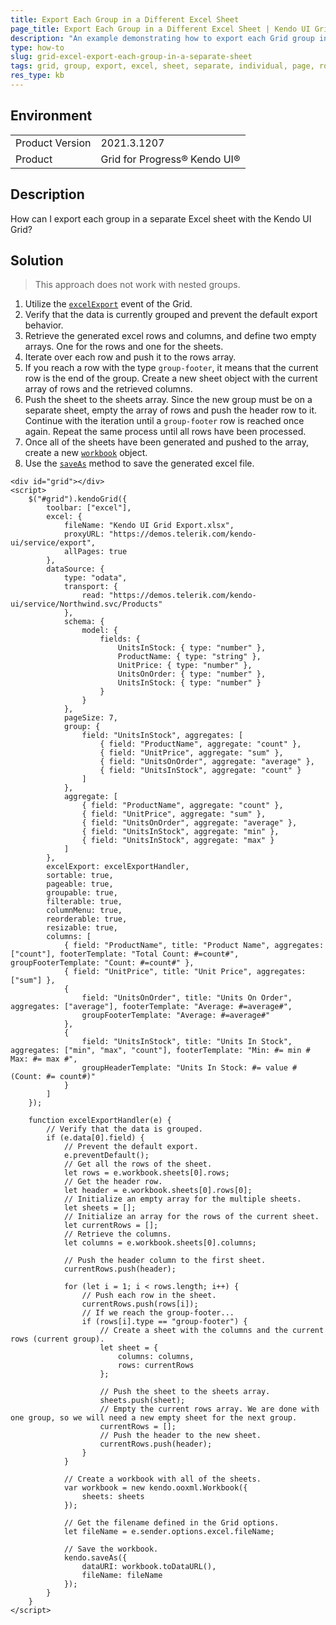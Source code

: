 ```yaml
---
title: Export Each Group in a Different Excel Sheet
page_title: Export Each Group in a Different Excel Sheet | Kendo UI Grid for jQuery
description: "An example demonstrating how to export each Grid group in a separate excel sheet."
type: how-to
slug: grid-excel-export-each-group-in-a-separate-sheet
tags: grid, group, export, excel, sheet, separate, individual, page, rows
res_type: kb
---
```


## Environment

<table>
	<tr>
		<td>Product Version</td>
		<td>2021.3.1207</td>
	</tr>
	<tr>
		<td>Product</td>
		<td>Grid for Progress® Kendo UI®</td>
	</tr>
</table>

## Description

How can I export each group in a separate Excel sheet with the Kendo UI Grid?

## Solution

> This approach does not work with nested groups.

1. Utilize the [`excelExport`](/api/javascript/ui/grid/events/excelexport) event of the Grid.
1. Verify that the data is currently grouped and prevent the default export behavior.
1. Retrieve the generated excel rows and columns, and define two empty arrays. One for the rows and one for the sheets.
1. Iterate over each row and push it to the rows array.
1. If you reach a row with the type `group-footer`, it means that the current row is the end of the group. Create a new sheet object with the current array of rows and the retrieved columns.
1. Push the sheet to the sheets array. Since the new group must be on a separate sheet, empty the array of rows and push the header row to it. Continue with the iteration until a `group-footer` row is reached once again. Repeat the same process until all rows have been processed.
1. Once all of the sheets have been generated and pushed to the array, create a new [`workbook`](/api/javascript/ooxml/workbook) object.
1. Use the [`saveAs`](/api/javascript/kendo/methods/saveas) method to save the generated excel file.

```dojo
<div id="grid"></div>
<script>
    $("#grid").kendoGrid({
        toolbar: ["excel"],
        excel: {
            fileName: "Kendo UI Grid Export.xlsx",
            proxyURL: "https://demos.telerik.com/kendo-ui/service/export",
            allPages: true
        },
        dataSource: {
            type: "odata",
            transport: {
                read: "https://demos.telerik.com/kendo-ui/service/Northwind.svc/Products"
            },
            schema: {
                model: {
                    fields: {
                        UnitsInStock: { type: "number" },
                        ProductName: { type: "string" },
                        UnitPrice: { type: "number" },
                        UnitsOnOrder: { type: "number" },
                        UnitsInStock: { type: "number" }
                    }
                }
            },
            pageSize: 7,
            group: {
                field: "UnitsInStock", aggregates: [
                    { field: "ProductName", aggregate: "count" },
                    { field: "UnitPrice", aggregate: "sum" },
                    { field: "UnitsOnOrder", aggregate: "average" },
                    { field: "UnitsInStock", aggregate: "count" }
                ]
            },
            aggregate: [
                { field: "ProductName", aggregate: "count" },
                { field: "UnitPrice", aggregate: "sum" },
                { field: "UnitsOnOrder", aggregate: "average" },
                { field: "UnitsInStock", aggregate: "min" },
                { field: "UnitsInStock", aggregate: "max" }
            ]
        },
        excelExport: excelExportHandler,
        sortable: true,
        pageable: true,
        groupable: true,
        filterable: true,
        columnMenu: true,
        reorderable: true,
        resizable: true,
        columns: [
            { field: "ProductName", title: "Product Name", aggregates: ["count"], footerTemplate: "Total Count: #=count#", groupFooterTemplate: "Count: #=count#" },
            { field: "UnitPrice", title: "Unit Price", aggregates: ["sum"] },
            {
                field: "UnitsOnOrder", title: "Units On Order", aggregates: ["average"], footerTemplate: "Average: #=average#",
                groupFooterTemplate: "Average: #=average#"
            },
            {
                field: "UnitsInStock", title: "Units In Stock", aggregates: ["min", "max", "count"], footerTemplate: "Min: #= min # Max: #= max #",
                groupHeaderTemplate: "Units In Stock: #= value # (Count: #= count#)"
            }
        ]
    });

    function excelExportHandler(e) {
        // Verify that the data is grouped.
        if (e.data[0].field) {
            // Prevent the default export.
            e.preventDefault();
            // Get all the rows of the sheet.
            let rows = e.workbook.sheets[0].rows;
            // Get the header row.
            let header = e.workbook.sheets[0].rows[0];
            // Initialize an empty array for the multiple sheets.
            let sheets = [];
            // Initialize an array for the rows of the current sheet.
            let currentRows = [];
            // Retrieve the columns.
            let columns = e.workbook.sheets[0].columns;

            // Push the header column to the first sheet.
            currentRows.push(header);

            for (let i = 1; i < rows.length; i++) {
                // Push each row in the sheet.
                currentRows.push(rows[i]);
                // If we reach the group-footer...
                if (rows[i].type == "group-footer") {
                    // Create a sheet with the columns and the current rows (current group).
                    let sheet = {
                        columns: columns,
                        rows: currentRows
                    };

                    // Push the sheet to the sheets array.
                    sheets.push(sheet);
                    // Empty the current rows array. We are done with one group, so we will need a new empty sheet for the next group.
                    currentRows = [];
                    // Push the header to the new sheet.
                    currentRows.push(header);
                }
            }

            // Create a workbook with all of the sheets.
            var workbook = new kendo.ooxml.Workbook({
                sheets: sheets
            });

            // Get the filename defined in the Grid options.
            let fileName = e.sender.options.excel.fileName;

            // Save the workbook.
            kendo.saveAs({
                dataURI: workbook.toDataURL(),
                fileName: fileName
            });
        }
    }
</script>
```